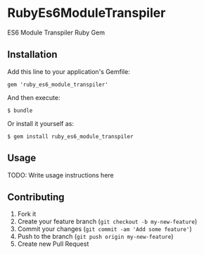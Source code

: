 # RubyEs6ModuleTranspiler

ES6 Module Transpiler Ruby Gem

## Installation

Add this line to your application's Gemfile:

    gem 'ruby_es6_module_transpiler'

And then execute:

    $ bundle

Or install it yourself as:

    $ gem install ruby_es6_module_transpiler

## Usage

TODO: Write usage instructions here

## Contributing

1. Fork it
2. Create your feature branch (`git checkout -b my-new-feature`)
3. Commit your changes (`git commit -am 'Add some feature'`)
4. Push to the branch (`git push origin my-new-feature`)
5. Create new Pull Request
